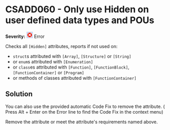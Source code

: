# CSADD060 - Only use Hidden on user defined data types and POUs

**Severity:** ![Error](../images/Error.png) Error

Checks all `[Hidden]` attributes, reports if not used on:
* `struct`s attributed with `[Array]`, `[Structure]` or `[String]`
* or `enum`s attributed with `[Enumeration]`
* or `class`es attributed with `[Function]`, `[FunctionBlock]`, `[FunctionContainer]` or `[Program]`
* or methods of classes attributed with `[FunctionContainer]`

## Solution

You can also use the provided automatic Code Fix to remove the attribute. ( Press Alt + Enter on the Error line to find the Code Fix in the context menu) 

Remove the attribute or meet the attribute's requirements named above.